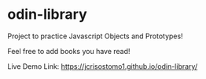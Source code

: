 # odin-library

Project to practice Javascript Objects and Prototypes!

Feel free to add books you have read!

Live Demo Link: https://jcrisostomo1.github.io/odin-library/